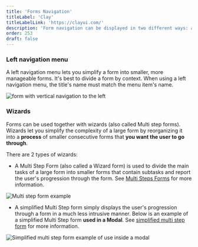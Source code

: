 ```yaml
---
title: 'Forms Navigation'
titleLabel: 'Clay'
titleLabelLink: 'https://clayui.com/'
description: 'Form navigation can be displayed in two different ways: a left navigation menu or a wizard.'
order: 253
draft: false
---
```


### Left navigation menu

A left navigation menu lets you simplify a form into smaller, more manageable forms. It's best to divide a form by context.
When using a left navigation menu, the title's name must match the menu item's name.

![form with vertical navigation to the left](/images/lexicon/FormLeftVerticalNavigation.jpg)

### Wizards

Forms can be used together with wizards (also called Multi step forms). Wizards let you simplify the complexity of a large form by reorganizing it into a **process** of smaller consecutive forms that **you want the user to go through**.

There are 2 types of wizards:

-   A Multi Step Form (also called a Wizard form) is used to divide the main tasks of a large form into smaller forms that contain subtasks and report the user's progression through the form. See [Multi Steps Forms](../multi-step-form) for more information.

![Multi step form example](/images/lexicon/MultiStepFormExampleGrid.jpg)

-   A simplified Multi Step form simply displays the user's progression through a form in a much less intrusive manner. Below is an example of a simplified Multi Step form **used in a Modal**. See [simplified multi step form](../multi-step-form-simplified) for more information.

![Simplified multi step form example of use inside a modal](/images/lexicon/MultiStepFormSimplifiedExample.jpg)
